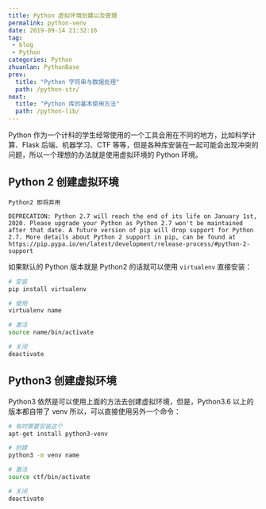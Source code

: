 ```yaml
---
title: Python 虚拟环境创建以及管理
permalink: python-venv
date: 2019-09-14 21:32:16
tag: 
 - blog
 - Python
categories: Python
zhuanlan: PythonBase
prev:
  title: "Python 字符串与数据处理"
  path: /python-str/
next:
  title: "Python 库的基本使用方法"
  path: /python-lib/
---
```


 Python 作为一个计科的学生经常使用的一个工具会用在不同的地方，比如科学计算、Flask 后端、机器学习、CTF 等等，但是各种库安装在一起可能会出现冲突的问题，所以一个理想的办法就是使用虚拟环境的 Python 环境。

<!-- more -->

## Python 2 创建虚拟环境

```
Python2 即将弃用

DEPRECATION: Python 2.7 will reach the end of its life on January 1st, 2020. Please upgrade your Python as Python 2.7 won't be maintained after that date. A future version of pip will drop support for Python 2.7. More details about Python 2 support in pip, can be found at https://pip.pypa.io/en/latest/development/release-process/#python-2-support

```

如果默认的 Python 版本就是 Python2 的话就可以使用 `virtualenv` 直接安装：

```bash
# 安装
pip install virtualenv

# 使用
virtualenv name

# 激活
source name/bin/activate

# 关闭
deactivate
```

## Python3 创建虚拟环境

Python3 依然是可以使用上面的方法去创建虚拟环境，但是，Python3.6 以上的版本都自带了 venv 所以，可以直接使用另外一个命令：

```bash
# 有时需要安装这个
apt-get install python3-venv

# 创建
python3 -m venv name

# 激活
source ctf/bin/activate

# 关闭
deactivate
```